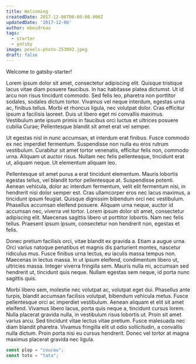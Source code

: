 ```yaml
---
title: Welcoming
createdDate: 2017-12-06T00:00:00.000Z
updatedDate: '2017-12-06'
author: mboudreau
tags:
  - starter
  - gatsby
image: pexels-photo-253092.jpeg
draft: false
---
```


Welcome to gatsby-starter!

Lorem ipsum dolor sit amet, consectetur adipiscing elit. Quisque tristique lacus vitae diam posuere faucibus. In hac habitasse platea dictumst. Ut id arcu non risus tincidunt commodo. Sed felis leo, pharetra non porttitor sodales, sodales dictum tortor. Vivamus vel neque interdum, egestas urna ac, finibus tellus. Morbi et rhoncus ligula, nec volutpat dolor. Cras efficitur ipsum a facilisis laoreet. Duis ut libero eget mi convallis maximus. Vestibulum ante ipsum primis in faucibus orci luctus et ultrices posuere cubilia Curae; Pellentesque blandit sit amet erat vel semper.

Ut egestas nisl in nunc accumsan, et interdum erat finibus. Fusce commodo ex nec imperdiet fermentum. Suspendisse non nulla eu eros rutrum vestibulum. Curabitur sit amet tortor venenatis, efficitur felis non, commodo urna. Aliquam ut auctor risus. Nullam nec felis pellentesque, tincidunt erat ut, aliquam neque. Ut elementum aliquam leo.

Pellentesque sit amet purus a erat tincidunt elementum. Mauris lobortis egestas tellus, vel blandit tortor pellentesque at. Suspendisse potenti. Aenean vehicula, dolor ac interdum fermentum, velit elit fermentum nisi, in hendrerit nisi dolor semper est. Cras ullamcorper eros nec lacus maximus, a tincidunt ipsum feugiat. Quisque dignissim bibendum orci nec vestibulum. Phasellus accumsan eleifend posuere. Aliquam urna neque, auctor id accumsan nec, viverra vel tortor. Lorem ipsum dolor sit amet, consectetur adipiscing elit. Maecenas sagittis libero ut porttitor lobortis. Nam nec felis tellus. Praesent ipsum ipsum, consectetur non hendrerit non, egestas et felis.

Donec pretium facilisis orci, vitae blandit ex gravida a. Etiam a augue urna. Orci varius natoque penatibus et magnis dis parturient montes, nascetur ridiculus mus. Fusce finibus urna lectus, eu iaculis massa tempus non. Maecenas in lectus massa. In ut ipsum eleifend, condimentum libero ut, ultricies massa. Integer viverra fringilla sem. Mauris nulla mi, accumsan sed hendrerit ut, tincidunt quis neque. Nullam egestas sem neque, id porta nunc sagittis quis.

Morbi libero sem, molestie nec volutpat ac, volutpat eget dui. Phasellus ante turpis, blandit accumsan facilisis volutpat, bibendum vehicula metus. Fusce pellentesque orci ac imperdiet vestibulum. Aenean aliquam et elit sit amet eleifend. Vivamus libero lacus, porta quis neque a, tincidunt cursus lorem. Nulla placerat gravida nulla, in vestibulum risus lobortis ut. Proin sit amet varius arcu. Sed tincidunt vitae lectus vitae pretium. Fusce malesuada nec diam blandit pharetra. Vivamus fringilla elit ut odio sollicitudin, a convallis nulla dictum. Proin porta nisi eu cursus hendrerit. Donec vel tortor at magna maximus placerat gravida nec ligula.

```javascript
const plop = "coucou";
const toto = "tata";
```

